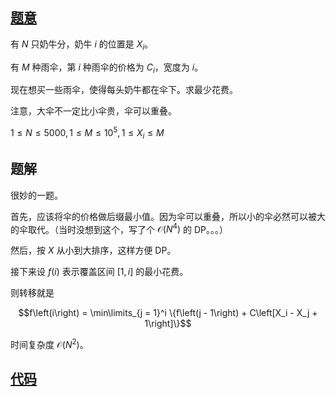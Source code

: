 ## [题意](https://www.luogu.com.cn/problem/P3035)
有 $N$ 只奶牛分，奶牛 $i$ 的位置是 $X_i$。

有 $M$ 种雨伞，第 $i$ 种雨伞的价格为 $C_i$，宽度为 $i$。

现在想买一些雨伞，使得每头奶牛都在伞下。求最少花费。

注意，大伞不一定比小伞贵，伞可以重叠。

$1 \leq N \leq 5000, 1 \leq M \leq 10^5, 1 \leq X_i \leq M$

## 题解
很妙的一题。

首先，应该将伞的价格做后缀最小值。因为伞可以重叠，所以小的伞必然可以被大的伞取代。（当时没想到这个，写了个 $\mathcal O\left(N^4\right)$ 的 DP。。。）

然后，按 $X$ 从小到大排序，这样方便 DP。

接下来设 $f\left(i\right)$ 表示覆盖区间 $\left[1, i\right]$ 的最小花费。

则转移就是

$$f\left(i\right) = \min\limits_{j = 1}^i \{f\left(j - 1\right) + C\left[X_i - X_j + 1\right]\}$$

时间复杂度 $\mathcal O\left(N^2\right)$。

## [代码](https://raw.verge.tk/rb-tree/rb-tree/main/Code/Luogu/P3035.txt)
